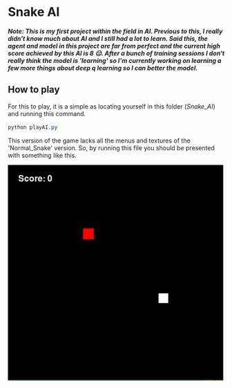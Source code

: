 # Snake AI

***Note: This is my first project within the field in AI. Previous to this, I really didn't know much about AI and I still had a lot to learn. Said this, the agent and model in this project are far from perfect and the current high score achieved by this AI is 8 😑. After a bunch of training sessions I don't really think the model is 'learning' so I'm currently working on learning a few more things about deep q learning so I can better the model.***

## How to play

For this to play, it is a simple as locating yourself in this folder (*Snake_AI*) and running this command.

```powershell
python playAI.py
```

This version of the game lacks all the menus and textures of the 'Normal_Snake' version. So, by running this file you should be presented with something like this.

![Snake AI](../Normal_Snake/Images/SnakeAI.JPG)